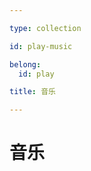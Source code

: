 ```yaml
---

type: collection

id: play-music

belong:
  id: play

title: 音乐

---
```


# 音乐

<ShowBreadcrumb />

<ShowResources/>
